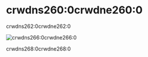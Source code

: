 # crwdns260:0crwdne260:0

crwdns262:0crwdne262:0

![crwdns266:0crwdne266:0](crwdns5606:0crwdne5606:0)

crwdns268:0crwdne268:0
